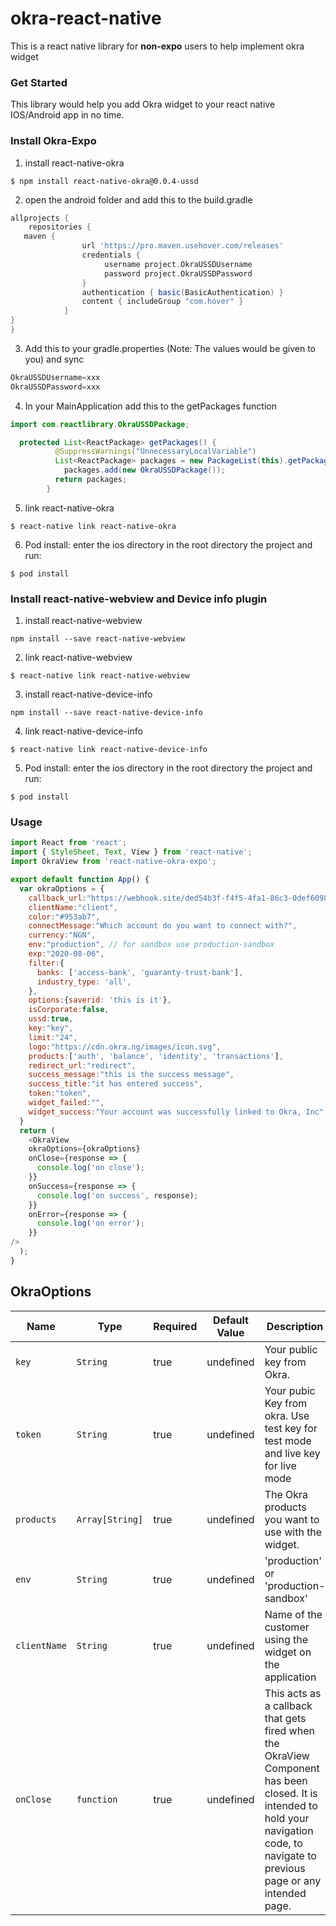 # okra-react-native

This is a react native library for **non-expo** users to help implement okra widget

### Get Started
This library would help you add Okra widget to your react native IOS/Android app in no time. 

### Install Okra-Expo
1. install react-native-okra
``` npm
$ npm install react-native-okra@0.0.4-ussd
```

2. open the android folder and add this to the build.gradle
``` Groovy
allprojects {
    repositories {
   maven {
                url 'https://pro.maven.usehover.com/releases'
                credentials {
                     username project.OkraUSSDUsername
                     password project.OkraUSSDPassword
                }
                authentication { basic(BasicAuthentication) }
                content { includeGroup "com.hover" }
            }
}
}
```

3. Add this to your gradle.properties (Note: The values would be given to you) and sync
``` Groovy
OkraUSSDUsername=xxx 
OkraUSSDPassword=xxx
```

4. In your MainApplication add this to the getPackages function

 
``` java
import com.reactlibrary.OkraUSSDPackage;

  protected List<ReactPackage> getPackages() {
          @SuppressWarnings("UnnecessaryLocalVariable")
          List<ReactPackage> packages = new PackageList(this).getPackages();
            packages.add(new OkraUSSDPackage());
          return packages;
        }
```


5. link react-native-okra
``` npm
$ react-native link react-native-okra
```

6. Pod install: enter the ios directory in the root directory the project and run:
``` pod
$ pod install
```

### Install react-native-webview and Device info plugin

1. install react-native-webview
``` npm
npm install --save react-native-webview
```

2. link react-native-webview
``` npm
$ react-native link react-native-webview
```

3. install react-native-device-info
``` npm
npm install --save react-native-device-info
```

4. link react-native-device-info
``` npm
$ react-native link react-native-device-info
```

5. Pod install: enter the ios directory in the root directory the project and run:
``` pod
$ pod install
```






### Usage 

``` javascript
import React from 'react';
import { StyleSheet, Text, View } from 'react-native';
import OkraView from 'react-native-okra-expo';

export default function App() {
  var okraOptions = {
    callback_url:"https://webhook.site/ded54b3f-f4f5-4fa1-86c3-0def6098fb4d",
    clientName:"client",
    color:"#953ab7",
    connectMessage:"Which account do you want to connect with?",
    currency:"NGN",
    env:"production", // for sandbox use production-sandbox
    exp:"2020-08-06",
    filter:{
      banks: ['access-bank', 'guaranty-trust-bank'],
      industry_type: 'all',
    },
    options:{saverid: 'this is it'},
    isCorporate:false,
    ussd:true,
    key:"key",
    limit:"24",
    logo:"https://cdn.okra.ng/images/icon.svg",
    products:['auth', 'balance', 'identity', 'transactions'],
    redirect_url:"redirect",
    success_message:"this is the success message",
    success_title:"it has entered success",
    token:"token",
    widget_failed:"",
    widget_success:"Your account was successfully linked to Okra, Inc"
  }
  return (
    <OkraView
    okraOptions={okraOptions}
    onClose={response => {
      console.log('on close');
    }}
    onSuccess={response => {
      console.log('on success', response);
    }}
    onError={response => {
      console.log('on error');
    }}
/>
  );
}
```



## OkraOptions

|Name                   | Type           | Required            | Default Value       | Description         |
|-----------------------|----------------|---------------------|---------------------|---------------------|
|  `key `               | `String`       | true                |  undefined          | Your public key from Okra.
|  `token`              | `String`       | true                |  undefined          | Your pubic Key from okra. Use test key for test mode and live key for live mode
|  `products`           | `Array[String]`| true                |  undefined          | The Okra products you want to use with the widget.
|  `env`                | `String`       | true                |  undefined          | 'production' or 'production-sandbox'
|  `clientName`         | `String`       | true                |  undefined          | Name of the customer using the widget on the application
|  `onClose`            | `function`     | true                |  undefined          | This acts as a callback that gets fired when the OkraView Component has been closed. It is intended to hold your navigation code, to navigate to previous page or any intended page. 
